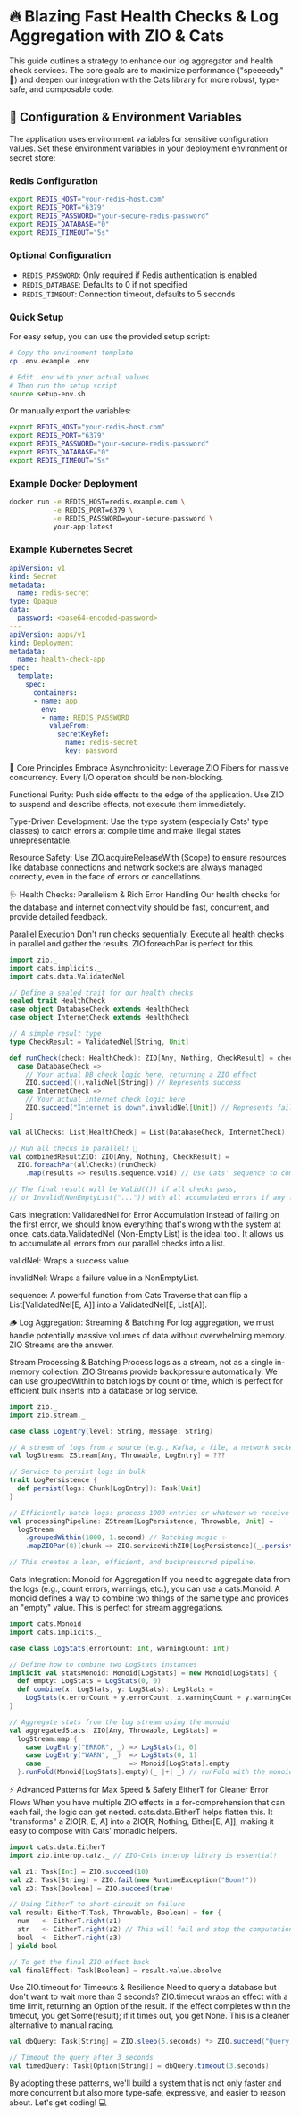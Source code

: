 # 🔥 Blazing Fast Health Checks & Log Aggregation with ZIO & Cats

This guide outlines a strategy to enhance our log aggregator and health check services. The core goals are to maximize performance ("speeeedy" 🚀) and deepen our integration with the Cats library for more robust, type-safe, and composable code.

## 🔧 Configuration & Environment Variables

The application uses environment variables for sensitive configuration values. Set these environment variables in your deployment environment or secret store:

### Redis Configuration

```bash
export REDIS_HOST="your-redis-host.com"
export REDIS_PORT="6379"
export REDIS_PASSWORD="your-secure-redis-password"
export REDIS_DATABASE="0"
export REDIS_TIMEOUT="5s"
```

### Optional Configuration

- `REDIS_PASSWORD`: Only required if Redis authentication is enabled
- `REDIS_DATABASE`: Defaults to 0 if not specified
- `REDIS_TIMEOUT`: Connection timeout, defaults to 5 seconds

### Quick Setup

For easy setup, you can use the provided setup script:

```bash
# Copy the environment template
cp .env.example .env

# Edit .env with your actual values
# Then run the setup script
source setup-env.sh
```

Or manually export the variables:

```bash
export REDIS_HOST="your-redis-host.com"
export REDIS_PORT="6379"
export REDIS_PASSWORD="your-secure-redis-password"
export REDIS_DATABASE="0"
export REDIS_TIMEOUT="5s"
```

### Example Docker Deployment

```bash
docker run -e REDIS_HOST=redis.example.com \
           -e REDIS_PORT=6379 \
           -e REDIS_PASSWORD=your-secure-password \
           your-app:latest
```

### Example Kubernetes Secret

```yaml
apiVersion: v1
kind: Secret
metadata:
  name: redis-secret
type: Opaque
data:
  password: <base64-encoded-password>
---
apiVersion: apps/v1
kind: Deployment
metadata:
  name: health-check-app
spec:
  template:
    spec:
      containers:
      - name: app
        env:
        - name: REDIS_PASSWORD
          valueFrom:
            secretKeyRef:
              name: redis-secret
              key: password
```

🎯 Core Principles
Embrace Asynchronicity: Leverage ZIO Fibers for massive concurrency. Every I/O operation should be non-blocking.

Functional Purity: Push side effects to the edge of the application. Use ZIO to suspend and describe effects, not execute them immediately.

Type-Driven Development: Use the type system (especially Cats' type classes) to catch errors at compile time and make illegal states unrepresentable.

Resource Safety: Use ZIO.acquireReleaseWith (Scope) to ensure resources like database connections and network sockets are always managed correctly, even in the face of errors or cancellations.

🩺 Health Checks: Parallelism & Rich Error Handling
Our health checks for the database and internet connectivity should be fast, concurrent, and provide detailed feedback.

Parallel Execution
Don't run checks sequentially. Execute all health checks in parallel and gather the results. ZIO.foreachPar is perfect for this.

```scala
import zio._
import cats.implicits._
import cats.data.ValidatedNel

// Define a sealed trait for our health checks
sealed trait HealthCheck
case object DatabaseCheck extends HealthCheck
case object InternetCheck extends HealthCheck

// A simple result type
type CheckResult = ValidatedNel[String, Unit]

def runCheck(check: HealthCheck): ZIO[Any, Nothing, CheckResult] = check match {
  case DatabaseCheck =>
    // Your actual DB check logic here, returning a ZIO effect
    ZIO.succeed(().validNel[String]) // Represents success
  case InternetCheck =>
    // Your actual internet check logic here
    ZIO.succeed("Internet is down".invalidNel[Unit]) // Represents failure
}

val allChecks: List[HealthCheck] = List(DatabaseCheck, InternetCheck)

// Run all checks in parallel! 🚀
val combinedResultZIO: ZIO[Any, Nothing, CheckResult] =
  ZIO.foreachPar(allChecks)(runCheck)
    .map(results => results.sequence.void) // Use Cats' sequence to combine ValidatedNel

// The final result will be Valid(()) if all checks pass,
// or Invalid(NonEmptyList("...")) with all accumulated errors if any fail.
```

Cats Integration: ValidatedNel for Error Accumulation
Instead of failing on the first error, we should know everything that's wrong with the system at once. cats.data.ValidatedNel (Non-Empty List) is the ideal tool. It allows us to accumulate all errors from our parallel checks into a list.

validNel: Wraps a success value.

invalidNel: Wraps a failure value in a NonEmptyList.

sequence: A powerful function from Cats Traverse that can flip a List[ValidatedNel[E, A]] into a ValidatedNel[E, List[A]].

🪵 Log Aggregation: Streaming & Batching
For log aggregation, we must handle potentially massive volumes of data without overwhelming memory. ZIO Streams are the answer.

Stream Processing & Batching
Process logs as a stream, not as a single in-memory collection. ZIO Streams provide backpressure automatically. We can use groupedWithin to batch logs by count or time, which is perfect for efficient bulk inserts into a database or log service.

```scala
import zio._
import zio.stream._

case class LogEntry(level: String, message: String)

// A stream of logs from a source (e.g., Kafka, a file, a network socket)
val logStream: ZStream[Any, Throwable, LogEntry] = ???

// Service to persist logs in bulk
trait LogPersistence {
  def persist(logs: Chunk[LogEntry]): Task[Unit]
}

// Efficiently batch logs: process 1000 entries or whatever we receive in 1 second
val processingPipeline: ZStream[LogPersistence, Throwable, Unit] =
  logStream
    .groupedWithin(1000, 1.second) // Batching magic ✨
    .mapZIOPar(8)(chunk => ZIO.serviceWithZIO[LogPersistence](_.persist(chunk))) // Persist batches in parallel

// This creates a lean, efficient, and backpressured pipeline.
```

Cats Integration: Monoid for Aggregation
If you need to aggregate data from the logs (e.g., count errors, warnings, etc.), you can use a cats.Monoid. A monoid defines a way to combine two things of the same type and provides an "empty" value. This is perfect for stream aggregations.

```scala
import cats.Monoid
import cats.implicits._

case class LogStats(errorCount: Int, warningCount: Int)

// Define how to combine two LogStats instances
implicit val statsMonoid: Monoid[LogStats] = new Monoid[LogStats] {
  def empty: LogStats = LogStats(0, 0)
  def combine(x: LogStats, y: LogStats): LogStats =
    LogStats(x.errorCount + y.errorCount, x.warningCount + y.warningCount)
}

// Aggregate stats from the log stream using the monoid
val aggregatedStats: ZIO[Any, Throwable, LogStats] =
  logStream.map {
    case LogEntry("ERROR", _) => LogStats(1, 0)
    case LogEntry("WARN", _)  => LogStats(0, 1)
    case _                    => Monoid[LogStats].empty
  }.runFold(Monoid[LogStats].empty)(_ |+| _) // runFold with the monoid's combine operation (|+|)
```

⚡️ Advanced Patterns for Max Speed & Safety
EitherT for Cleaner Error Flows
When you have multiple ZIO effects in a for-comprehension that can each fail, the logic can get nested. cats.data.EitherT helps flatten this. It "transforms" a ZIO[R, E, A] into a ZIO[R, Nothing, Either[E, A]], making it easy to compose with Cats' monadic helpers.

```scala
import cats.data.EitherT
import zio.interop.catz._ // ZIO-Cats interop library is essential!

val z1: Task[Int] = ZIO.succeed(10)
val z2: Task[String] = ZIO.fail(new RuntimeException("Boom!"))
val z3: Task[Boolean] = ZIO.succeed(true)

// Using EitherT to short-circuit on failure
val result: EitherT[Task, Throwable, Boolean] = for {
  num   <- EitherT.right(z1)
  str   <- EitherT.right(z2) // This will fail and stop the computation
  bool  <- EitherT.right(z3)
} yield bool

// To get the final ZIO effect back
val finalEffect: Task[Boolean] = result.value.absolve
```

Use ZIO.timeout for Timeouts & Resilience
Need to query a database but don't want to wait more than 3 seconds? ZIO.timeout wraps an effect with a time limit, returning an Option of the result. If the effect completes within the timeout, you get Some(result); if it times out, you get None. This is a cleaner alternative to manual racing.

```scala
val dbQuery: Task[String] = ZIO.sleep(5.seconds) *> ZIO.succeed("Query result")

// Timeout the query after 3 seconds
val timedQuery: Task[Option[String]] = dbQuery.timeout(3.seconds)
```

By adopting these patterns, we'll build a system that is not only faster and more concurrent but also more type-safe, expressive, and easier to reason about. Let's get coding! 💻
